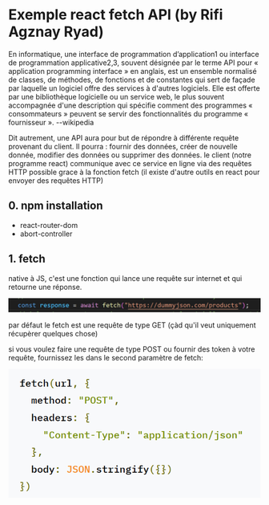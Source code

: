 # Exemple react fetch API (by Rifi Agznay Ryad)

En informatique, une interface de programmation d’application1 ou interface de programmation applicative2,3, souvent désignée par le terme API pour « application programming interface » en anglais, est un ensemble normalisé de classes, de méthodes, de fonctions et de constantes qui sert de façade par laquelle un logiciel offre des services à d'autres logiciels. Elle est offerte par une bibliothèque logicielle ou un service web, le plus souvent accompagnée d'une description qui spécifie comment des programmes « consommateurs » peuvent se servir des fonctionnalités du programme « fournisseur ». --wikipedia

Dit autrement, une API aura pour but de répondre à différente requête provenant du client.
Il pourra : fournir des données, créer de nouvelle donnée, modifier des données ou supprimer des données.
le client (notre programme react) communique avec ce service en ligne via des requêtes HTTP possible grace à la fonction fetch (il existe d'autre outils en react pour envoyer des requêtes HTTP)

## 0. npm installation
- react-router-dom
- abort-controller


## 1. fetch

native à JS, c'est une fonction qui lance une requête sur internet et qui retourne une réponse.

![alt text](image.png)

par défaut le fetch est une requête de type GET (çàd qu'il veut uniquement récupèrer quelques chose)

si vous voulez faire une requête de type POST ou fournir des token à votre requête, fournissez les dans le second paramètre de fetch:

![alt text](image-1.png)


